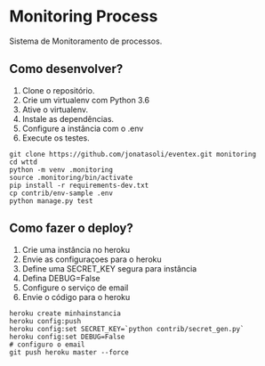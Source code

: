 # Monitoring Process

Sistema de Monitoramento de processos.


## Como desenvolver?

1.  Clone o repositório.
2.  Crie um virtualenv com Python 3.6
3.  Ative o virtualenv.
4.  Instale as dependências.
5.  Configure a instância com o .env
6.  Execute os testes.


``` console
git clone https://github.com/jonatasoli/eventex.git monitoring
cd wttd
python -m venv .monitoring
source .monitoring/bin/activate
pip install -r requirements-dev.txt
cp contrib/env-sample .env
python manage.py test

```
## Como fazer o deploy?

1. Crie uma instância no heroku
2. Envie as configuraçoes para o heroku
3. Define uma SECRET_KEY segura para instância
4. Defina DEBUG=False
5. Configure o serviço de email
6. Envie o código para o heroku

``` console
heroku create minhainstancia
heroku config:push
heroku config:set SECRET_KEY=`python contrib/secret_gen.py`
heroku config:set DEBUG=False
# configuro o email
git push heroku master --force
```
